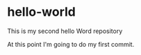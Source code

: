 # hello-world
This is my second hello Word repository

At this point I'm going to do my first commit.
